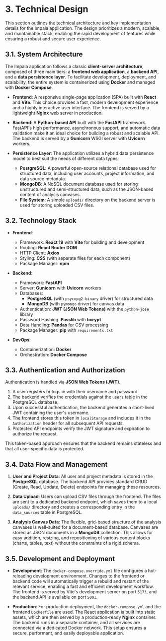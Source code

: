 # 3. Technical Design

This section outlines the technical architecture and key implementation details for the Impala application. The design prioritizes a modern, scalable, and maintainable stack, enabling the rapid development of features while ensuring a robust and secure user experience.

## 3.1. System Architecture

The Impala application follows a classic **client-server architecture**, composed of three main tiers: a **frontend web application**, a **backend API**, and a **data persistence layer**. To facilitate development, deployment, and scalability, the entire system is containerized using **Docker** and managed with **Docker Compose**.

- **Frontend**: A responsive single-page application (SPA) built with **React** and **Vite**. This choice provides a fast, modern development experience and a highly interactive user interface. The frontend is served by a lightweight **Nginx** web server in production.

- **Backend**: A **Python-based API** built with the **FastAPI** framework. FastAPI's high performance, asynchronous support, and automatic data validation make it an ideal choice for building a robust and scalable API. The backend is served by a **Gunicorn** WSGI server with **Uvicorn** workers.

- **Persistence Layer**: The application utilizes a hybrid data persistence model to best suit the needs of different data types:
  - **PostgreSQL**: A powerful open-source relational database used for structured data, including user accounts, project information, and data source metadata.
  - **MongoDB**: A NoSQL document database used for storing unstructured and semi-structured data, such as the JSON-based content of analysis canvases.
  - **File System**: A simple `uploads/` directory on the backend server is used for storing uploaded CSV files.

## 3.2. Technology Stack

- **Frontend**:

  - Framework: **React 19** with **Vite** for building and development
  - Routing: **React Router DOM**
  - HTTP Client: **Axios**
  - Styling: **CSS** (with separate files for each component)
  - Package Manager: **npm**

- **Backend**:

  - Framework: **FastAPI**
  - Server: **Gunicorn** with **Uvicorn** workers
  - Databases:
    - **PostgreSQL** (with `psycopg2-binary` driver) for structured data
    - **MongoDB** (with `pymongo` driver) for canvas data
  - Authentication: **JWT (JSON Web Tokens)** with the `python-jose` library
  - Password Hashing: **Passlib** with **bcrypt**
  - Data Handling: **Pandas** for CSV processing
  - Package Manager: **pip** with `requirements.txt`

- **DevOps**:
  - Containerization: **Docker**
  - Orchestration: **Docker Compose**

## 3.3. Authentication and Authorization

Authentication is handled via **JSON Web Tokens (JWT)**.

1.  A user registers or logs in with their username and password.
2.  The backend verifies the credentials against the `users` table in the PostgreSQL database.
3.  Upon successful authentication, the backend generates a short-lived JWT containing the user's username.
4.  The frontend stores this token in `localStorage` and includes it in the `Authorization` header for all subsequent API requests.
5.  Protected API endpoints verify the JWT signature and expiration to authorize the request.

This token-based approach ensures that the backend remains stateless and that all user-specific data is protected.

## 3.4. Data Flow and Management

1.  **User and Project Data**: All user and project metadata is stored in the **PostgreSQL** database. The backend API provides standard CRUD (Create, Read, Update, Delete) endpoints for managing these resources.

2.  **Data Upload**: Users can upload CSV files through the frontend. The files are sent to a dedicated backend endpoint, which saves them to a local `uploads/` directory and creates a corresponding entry in the `data_sources` table in PostgreSQL.

3.  **Analysis Canvas Data**: The flexible, grid-based structure of the analysis canvases is well-suited for a document-based database. Canvases are stored as JSON documents in a **MongoDB** collection. This allows for easy addition, resizing, and repositioning of various content blocks (charts, tables, text) without the constraints of a rigid schema.

## 3.5. Development and Deployment

- **Development**: The `docker-compose.override.yml` file configures a hot-reloading development environment. Changes to the frontend or backend code will automatically trigger a rebuild and restart of the relevant service, enabling a fast and efficient development workflow. The frontend is served by Vite's development server on port `5173`, and the backend API is available on port `5001`.

- **Production**: For production deployment, the `docker-compose.yml` and the frontend `Dockerfile` are used. The React application is built into static assets, which are then served by a production-ready **Nginx** container. The backend runs in a separate container, and all services are connected via a dedicated Docker network. This setup ensures a secure, performant, and easily deployable application.
